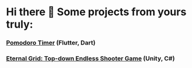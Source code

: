 # Hi there 👋 Some projects from yours truly:

### [Pomodoro Timer](desolaterobot.github.io/pomodoro/) (Flutter, Dart)
### [Eternal Grid: Top-down Endless Shooter Game](desolaterobot.itch.io/eternal-grid) (Unity, C#)
